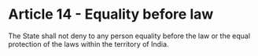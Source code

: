 # Article 14 - Equality before law

The State shall not deny to any person equality before the law or the equal protection of the laws within the territory of India.